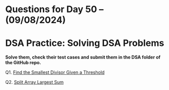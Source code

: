 # Questions for Day 50 – (09/08/2024)
# DSA Practice: Solving DSA Problems


**Solve them, check their test cases and submit them in the DSA folder of the GitHub repo.**

Q1. [Find the Smallest Divisor Given a Threshold](https://leetcode.com/problems/find-the-smallest-divisor-given-a-threshold/description/)

Q2. [Split Array Largest Sum](https://leetcode.com/problems/split-array-largest-sum/description/)
